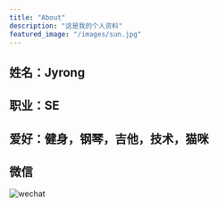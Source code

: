 ```yaml
---
title: "About"
description: "这是我的个人资料"
featured_image: "/images/sun.jpg"
---
```


## 姓名：Jyrong

## 职业：SE

## 爱好：健身，钢琴，吉他，技术，猫咪

## 微信

![wechat](/images/rjy-wechat.jpg "荣剑英微信")
